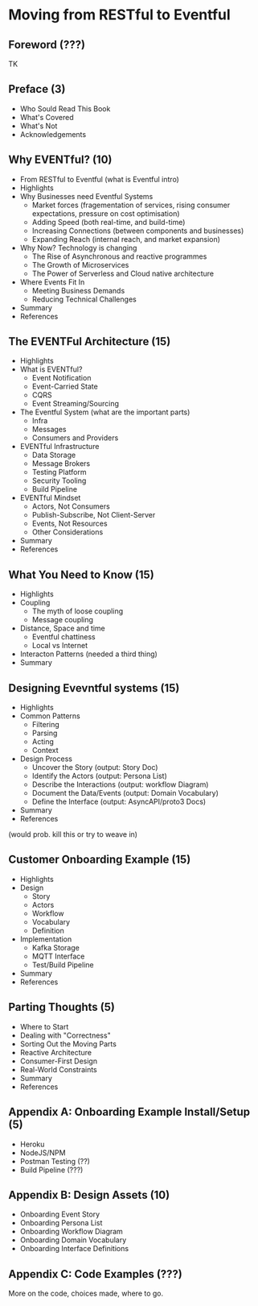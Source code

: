 # Moving from RESTful to Eventful

## Foreword (???)
TK

## Preface (3)
 * Who Sould Read This Book
 * What's Covered
 * What's Not
 * Acknowledgements
 
## Why EVENTful? (10)
 * From RESTful to Eventful (what is Eventful intro)
 * Highlights
 * Why Businesses need Eventful Systems
   * Market forces (fragementation of services, rising consumer expectations, pressure on cost optimisation)
   * Adding Speed (both real-time, and build-time)
   * Increasing Connections (between components and businesses)
   * Expanding Reach (internal reach, and market expansion)
 * Why Now? Technology is changing
   * The Rise of Asynchronous and reactive programmes
   * The Growth of Microservices 
   * The Power of Serverless and Cloud native architecture
 * Where Events Fit In
   * Meeting Business Demands
   * Reducing Technical Challenges
 * Summary
 * References
 
## The EVENTFul Architecture (15)
 * Highlights
 * What is EVENTful?
   * Event Notification
   * Event-Carried State
   * CQRS
   * Event Streaming/Sourcing
 * The Eventful System (what are the important parts)
   * Infra
   * Messages
   * Consumers and Providers
 * EVENTful Infrastructure  
   * Data Storage
   * Message Brokers
   * Testing Platform
   * Security Tooling
   * Build Pipeline
 * EVENTful Mindset
   * Actors, Not Consumers
   * Publish-Subscribe, Not Client-Server
   * Events, Not Resources
   * Other Considerations   
 * Summary
 * References
 
## What You Need to Know (15)
 * Highlights
 * Coupling
   * The myth of loose coupling
   * Message coupling
 * Distance, Space and time
   * Eventful chattiness
   * Local vs Internet
 * Interacton Patterns (needed a third thing)
 * Summary
 
## Designing Evevntful systems (15)
 * Highlights
 * Common Patterns
   * Filtering
   * Parsing
   * Acting
   * Context
 * Design Process
   * Uncover the Story (output: Story Doc)
   * Identify the Actors (output: Persona List)
   * Describe the Interactions (output: workflow Diagram)
   * Document the Data/Events (output: Domain Vocabulary)
   * Define the Interface (output: AsyncAPI/proto3 Docs)
 * Summary
 * References
 
 (would prob. kill this or try to weave in)
## Customer Onboarding Example (15)
 * Highlights
 * Design
   * Story
   * Actors
   * Workflow
   * Vocabulary
   * Definition
 * Implementation   
   * Kafka Storage
   * MQTT Interface
   * Test/Build Pipeline
 * Summary 
 * References

## Parting Thoughts (5)
 * Where to Start
 * Dealing with "Correctness"
 * Sorting Out the Moving Parts
 * Reactive Architecture
 * Consumer-First Design
 * Real-World Constraints
 * Summary
 * References

## Appendix A: Onboarding Example Install/Setup (5)
 * Heroku
 * NodeJS/NPM
 * Postman Testing (??)
 * Build Pipeline (???)
 
## Appendix B: Design Assets (10)
 * Onboarding Event Story
 * Onboarding Persona List
 * Onboarding Workflow Diagram
 * Onboarding Domain Vocabulary
 * Onboarding Interface Definitions
 
## Appendix C: Code Examples (???)
More on the code, choices made, where to go.

